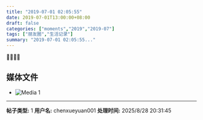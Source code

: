 ```yaml
---
title: "2019-07-01 02:05:55"
date: 2019-07-01T13:00:00+08:00
draft: false
categories: ["moments","2019","2019-07"]
tags: ["朋友圈","生活记录"]
summary: "2019-07-01 02:05:55..."
---
```


🦀️🦞🦀️🦞

## 媒体文件

- ![Media 1](/Moments/photos/2019-07-01/201907010205550.jpg)

---

**帖子类型:** 1
**用户名:** chenxueyuan001
**处理时间:** 2025/8/28 20:31:45